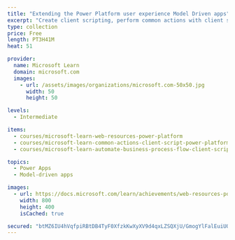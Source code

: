 ```yaml
---
title: "Extending the Power Platform user experience Model Driven apps"
excerpt: "Create client scripting, perform common actions with client script, and automate business process flow with client script is covered in this learning path. Learn about what client script can do, rules, and maintaining scripts. Discover when to use client script as well as when not to use client script."
type: collection
price: Free
length: PT3H41M
heat: 51

provider:
  name: Microsoft Learn
  domain: microsoft.com
  images:
    - url: /assets/images/organizations/microsoft.com-50x50.jpg
      width: 50
      height: 50

levels:
  - Intermediate

items:
  - courses/microsoft-learn-web-resources-power-platform
  - courses/microsoft-learn-common-actions-client-script-power-platform
  - courses/microsoft-learn-automate-business-process-flow-client-script-power-platform

topics:
  - Power Apps
  - Model-driven apps

images:
  - url: https://docs.microsoft.com/learn/achievements/web-resources-power-platform-social.png
    width: 800
    height: 400
    isCached: true

secured: "btMZ6IU4hVqfpiRBtDB4TyF0XfzkKwXyXV9d4qxLZSQXjU/GmogYlFalEuiUQAJqbcSw73GTPhg5RziwojrIkhvRA3PXQxoXUAMQZH2hjt84Aju+41Q4ZltNNF2EHOLtAadw12iGqcMwztLzUE3+KYFyeaF7Y1wPSJyAaxDs58HZ8Q1vl+AWFRCAWcqOEBb7btYdA6dbdmLkDYt2QLPRPsJ6UZaQeRTu1CFTTmlxWhtInYCeNzmlMbMTFK+rn9Drgw1WbfWjF0x6v9rU0VhdsiHGCqfG/5ZlbppvyA1D597B+i48QtBS6lYcYxktvBsGHvAZNrzuKglhG7ycfuAuKm2j0ie0MARF9qGZ4U7fwT4=;AxGDVxdLIyBlFkKG81NwuA=="
---
```


